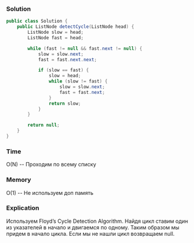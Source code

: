 ### Solution
```java
public class Solution {
    public ListNode detectCycle(ListNode head) {
        ListNode slow = head;
        ListNode fast = head;

        while (fast != null && fast.next != null) {
            slow = slow.next;
            fast = fast.next.next;

            if (slow == fast) {
                slow = head;
                while (slow != fast) {
                    slow = slow.next;
                    fast = fast.next;
                }
                return slow;
            }
        }

        return null;
    }
}
```
### Time
O(N) -- Проходим по всему списку
### Memory
O(1) -- Не используем доп память
### Explication
Используем Floyd’s Cycle Detection Algorithm. Найдя цикл
ставим один из указателей в начало и двигаемся по одному. Таким образом мы придем
в начало цикла.
Если мы не нашли цикл возвращаем null.
